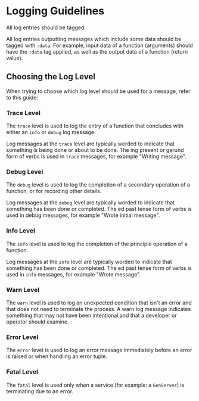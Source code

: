# Logging Guidelines

All log entries should be tagged.

All log entries outputting messages which include some data should be tagged
with `:data`. For example, input data of a function (arguments) should have
the `:data` tag applied, as well as the output data of a function (return
value).

## Choosing the Log Level

When trying to choose which log level should be used for a message, refer
to this guide:

### Trace Level

The `trace` level is used to log the entry of a function that concludes with
either an `info` or `debug` log message.

Log messages at the `trace` level are typically worded to indicate that
something is being done or about to be done. The ing present or gerund form
of verbs is used in `trace` messages, for example "Writing message".

### Debug Level

The `debug` level is used to log the completion of a secondary operation of
a function, or for recording other details.

Log messages at the `debug` level are typically worded to indicate that
something has been done or completed. The ed past tense form of verbs is
used in debug messages, for example "Wrote initial message".

### Info Level

The `info` level is used to log the completion of the principle operation of
a function.

Log messages at the `info` level are typically worded to indicate that
something has been done or completed. The ed past tense form of verbs is
used in `info` messages, for example "Wrote message".

### Warn Level

The `warn` level is used to log an unexpected condition that isn't an error
and that does not need to terminate the process. A warn log message
indicates something that may not have been intentional and that a developer
or operator should examine.

### Error Level

The `error` level is used to log an error message immediately before an
error is raised or when handling an error tuple.

### Fatal Level

The `fatal` level is used only when a service (for example: a `GenServer`)
is terminating due to an error.
